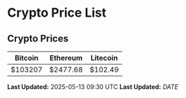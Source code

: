 # Crypto Price List

## Crypto Prices
| Bitcoin | Ethereum | Litecoin |
| ------- | -------- | -------- |
| $103207 | $2477.68 | $102.49 |
**Last Updated:** 2025-05-13 09:30 UTC
**Last Updated:** $DATE$
